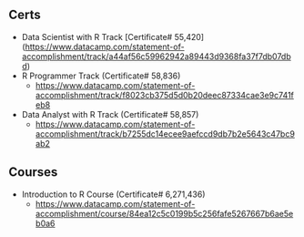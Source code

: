 ## Certs
* Data Scientist with R Track [Certificate# 55,420] (https://www.datacamp.com/statement-of-accomplishment/track/a44af56c59962942a89443d9368fa37f7db07dbd)
* R Programmer Track (Certificate# 58,836)
  * https://www.datacamp.com/statement-of-accomplishment/track/f8023cb375d5d0b20deec87334cae3e9c741feb8
* Data Analyst with R Track (Certificate# 58,857)
  * https://www.datacamp.com/statement-of-accomplishment/track/b7255dc14ecee9aefccd9db7b2e5643c47bc9ab2
## Courses
* Introduction to R Course (Certificate# 6,271,436)
  * https://www.datacamp.com/statement-of-accomplishment/course/84ea12c5c0199b5c256fafe5267667b6ae5eb0a6
